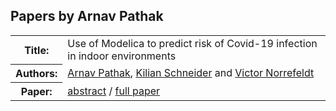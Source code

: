 ## Papers by Arnav Pathak
<table><tr><th>Title:</th>
<td>Use of Modelica to predict risk of Covid-19 infection in indoor environments</td>
</tr>
<tr><th>Authors:</th>
<td>
<a href="/proceedings/authors/ArnavPathak">Arnav Pathak</a>, <a href="/proceedings/authors/KilianSchneider">Kilian Schneider</a> and <a href="/proceedings/authors/VictorNorrefeldt">Victor Norrefeldt</a></td>
</tr>
<tr><th>Paper:</th>
<td><a href="/abstracts/abstract_6B_1">abstract</a> / <a href="/proceedings/papers/Modelica2021session6B_paper1.pdf">full paper</a></td>
</tr>
</table><br>
